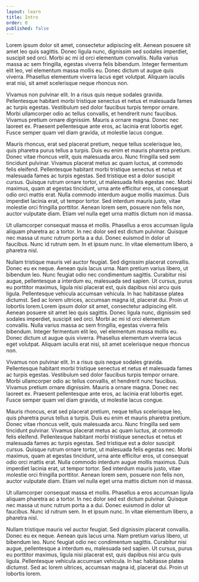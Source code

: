 ```yaml
---
layout: learn
title: Intro
order: 0
published: false
---
```


Lorem ipsum dolor sit amet, consectetur adipiscing elit. Aenean posuere sit amet leo quis sagittis. Donec ligula nunc, dignissim sed sodales imperdiet, suscipit sed orci. Morbi ac mi id orci elementum convallis. Nulla varius massa ac sem fringilla, egestas viverra felis bibendum. Integer fermentum elit leo, vel elementum massa mollis eu. Donec dictum ut augue quis viverra. Phasellus elementum viverra lacus eget volutpat. Aliquam iaculis erat nisi, sit amet scelerisque neque rhoncus non.

Vivamus non pulvinar elit. In a risus quis neque sodales gravida. Pellentesque habitant morbi tristique senectus et netus et malesuada fames ac turpis egestas. Vestibulum sed dolor faucibus turpis tempor ornare. Morbi ullamcorper odio ac tellus convallis, et hendrerit nunc faucibus. Vivamus pretium ornare dignissim. Mauris a ornare magna. Donec nec laoreet ex. Praesent pellentesque ante eros, ac lacinia erat lobortis eget. Fusce semper quam vel diam gravida, ut molestie lacus congue.

Mauris rhoncus, erat sed placerat pretium, neque tellus scelerisque leo, quis pharetra purus tellus a turpis. Duis eu enim et mauris pharetra pretium. Donec vitae rhoncus velit, quis malesuada arcu. Nunc fringilla sed sem tincidunt pulvinar. Vivamus placerat metus ac quam luctus, at commodo felis eleifend. Pellentesque habitant morbi tristique senectus et netus et malesuada fames ac turpis egestas. Sed tristique est a dolor suscipit cursus. Quisque rutrum ornare tortor, ut malesuada felis egestas nec. Morbi maximus, quam at egestas tincidunt, urna ante efficitur eros, ut consequat odio orci mattis erat. Nulla commodo interdum augue mollis maximus. Duis imperdiet lacinia erat, ut tempor tortor. Sed interdum mauris justo, vitae molestie orci fringilla porttitor. Aenean lorem sem, posuere non felis non, auctor vulputate diam. Etiam vel nulla eget urna mattis dictum non id massa.

Ut ullamcorper consequat massa et mollis. Phasellus a eros accumsan ligula aliquam pharetra ac a tortor. In nec dolor sed est dictum pulvinar. Quisque nec massa ut nunc rutrum porta a a dui. Donec euismod in dolor ut faucibus. Nunc id rutrum sem. In et ipsum nunc. In vitae elementum libero, a pharetra nisl.

Nullam tristique mauris vel auctor feugiat. Sed dignissim placerat convallis. Donec eu ex neque. Aenean quis lacus urna. Nam pretium varius libero, ut bibendum leo. Nunc feugiat odio nec condimentum sagittis. Curabitur nisi augue, pellentesque a interdum eu, malesuada sed sapien. Ut cursus, purus eu porttitor maximus, ligula nisi placerat est, quis dapibus nisi arcu quis ligula. Pellentesque vehicula accumsan vehicula. In hac habitasse platea dictumst. Sed ac lorem ultrices, accumsan magna id, placerat dui. Proin ut lobortis lorem.Lorem ipsum dolor sit amet, consectetur adipiscing elit. Aenean posuere sit amet leo quis sagittis. Donec ligula nunc, dignissim sed sodales imperdiet, suscipit sed orci. Morbi ac mi id orci elementum convallis. Nulla varius massa ac sem fringilla, egestas viverra felis bibendum. Integer fermentum elit leo, vel elementum massa mollis eu. Donec dictum ut augue quis viverra. Phasellus elementum viverra lacus eget volutpat. Aliquam iaculis erat nisi, sit amet scelerisque neque rhoncus non.

Vivamus non pulvinar elit. In a risus quis neque sodales gravida. Pellentesque habitant morbi tristique senectus et netus et malesuada fames ac turpis egestas. Vestibulum sed dolor faucibus turpis tempor ornare. Morbi ullamcorper odio ac tellus convallis, et hendrerit nunc faucibus. Vivamus pretium ornare dignissim. Mauris a ornare magna. Donec nec laoreet ex. Praesent pellentesque ante eros, ac lacinia erat lobortis eget. Fusce semper quam vel diam gravida, ut molestie lacus congue.

Mauris rhoncus, erat sed placerat pretium, neque tellus scelerisque leo, quis pharetra purus tellus a turpis. Duis eu enim et mauris pharetra pretium. Donec vitae rhoncus velit, quis malesuada arcu. Nunc fringilla sed sem tincidunt pulvinar. Vivamus placerat metus ac quam luctus, at commodo felis eleifend. Pellentesque habitant morbi tristique senectus et netus et malesuada fames ac turpis egestas. Sed tristique est a dolor suscipit cursus. Quisque rutrum ornare tortor, ut malesuada felis egestas nec. Morbi maximus, quam at egestas tincidunt, urna ante efficitur eros, ut consequat odio orci mattis erat. Nulla commodo interdum augue mollis maximus. Duis imperdiet lacinia erat, ut tempor tortor. Sed interdum mauris justo, vitae molestie orci fringilla porttitor. Aenean lorem sem, posuere non felis non, auctor vulputate diam. Etiam vel nulla eget urna mattis dictum non id massa.

Ut ullamcorper consequat massa et mollis. Phasellus a eros accumsan ligula aliquam pharetra ac a tortor. In nec dolor sed est dictum pulvinar. Quisque nec massa ut nunc rutrum porta a a dui. Donec euismod in dolor ut faucibus. Nunc id rutrum sem. In et ipsum nunc. In vitae elementum libero, a pharetra nisl.

Nullam tristique mauris vel auctor feugiat. Sed dignissim placerat convallis. Donec eu ex neque. Aenean quis lacus urna. Nam pretium varius libero, ut bibendum leo. Nunc feugiat odio nec condimentum sagittis. Curabitur nisi augue, pellentesque a interdum eu, malesuada sed sapien. Ut cursus, purus eu porttitor maximus, ligula nisi placerat est, quis dapibus nisi arcu quis ligula. Pellentesque vehicula accumsan vehicula. In hac habitasse platea dictumst. Sed ac lorem ultrices, accumsan magna id, placerat dui. Proin ut lobortis lorem.